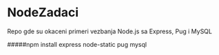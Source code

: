 # NodeZadaci
Repo gde su okaceni primeri vezbanja Node.js sa Express, Pug i MySQL

#####npm install express node-static pug mysql
